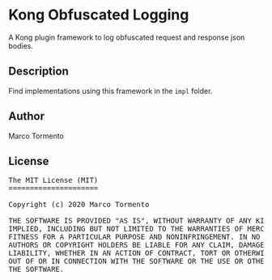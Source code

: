 # Kong Obfuscated Logging

A Kong plugin framework to log obfuscated request and response json bodies.

## Description
Find implementations using this framework in the `impl` folder.

## Author
Marco Tormento

## License
<pre>
The MIT License (MIT)
=====================

Copyright (c) 2020 Marco Tormento

THE SOFTWARE IS PROVIDED "AS IS", WITHOUT WARRANTY OF ANY KIND, EXPRESS OR
IMPLIED, INCLUDING BUT NOT LIMITED TO THE WARRANTIES OF MERCHANTABILITY,
FITNESS FOR A PARTICULAR PURPOSE AND NONINFRINGEMENT. IN NO EVENT SHALL THE
AUTHORS OR COPYRIGHT HOLDERS BE LIABLE FOR ANY CLAIM, DAMAGES OR OTHER
LIABILITY, WHETHER IN AN ACTION OF CONTRACT, TORT OR OTHERWISE, ARISING FROM,
OUT OF OR IN CONNECTION WITH THE SOFTWARE OR THE USE OR OTHER DEALINGS IN
THE SOFTWARE.
</pre>
